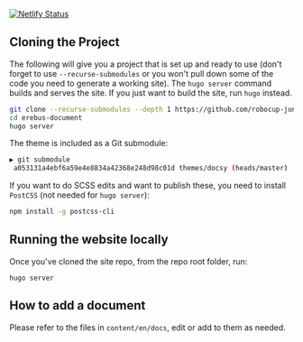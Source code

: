 [![Netlify Status](https://api.netlify.com/api/v1/badges/f78f57f2-a53d-4f78-8e08-14fb57abe01b/deploy-status)](https://app.netlify.com/sites/erebus/deploys)

## Cloning the Project

The following will give you a project that is set up and ready to use (don't forget to use `--recurse-submodules` or you won't pull down some of the code you need to generate a working site). The `hugo server` command builds and serves the site. If you just want to build the site, run `hugo` instead.

```bash
git clone --recurse-submodules --depth 1 https://github.com/robocup-junior/erebus-document.git
cd erebus-document
hugo server
```

The theme is included as a Git submodule:

```bash
▶ git submodule
 a053131a4ebf6a59e4e8834a42368e248d98c01d themes/docsy (heads/master)
```

If you want to do SCSS edits and want to publish these, you need to install `PostCSS` (not needed for `hugo server`):

```bash
npm install -g postcss-cli
```

## Running the website locally

Once you've cloned the site repo, from the repo root folder, run:

```
hugo server
```

## How to add a document
Please refer to the files in `content/en/docs`, edit or add to them as needed.
